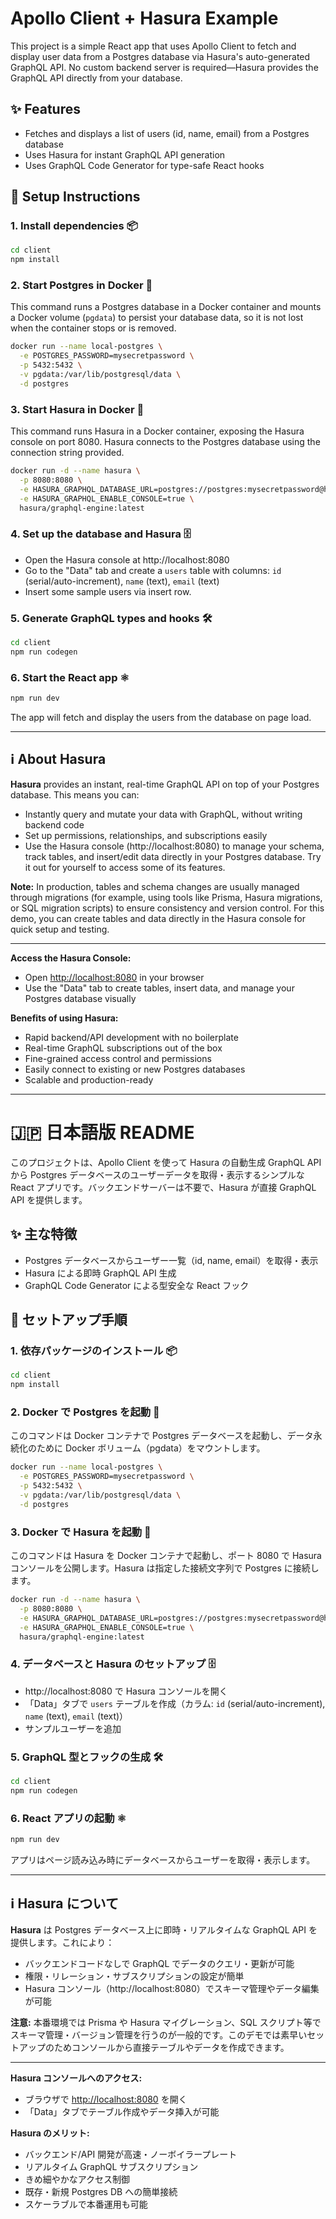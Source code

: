 
# Apollo Client + Hasura Example

This project is a simple React app that uses Apollo Client to fetch and display user data from a Postgres database via Hasura's auto-generated GraphQL API. No custom backend server is required—Hasura provides the GraphQL API directly from your database.

## ✨ Features
- Fetches and displays a list of users (id, name, email) from a Postgres database
- Uses Hasura for instant GraphQL API generation
- Uses GraphQL Code Generator for type-safe React hooks

## 🚀 Setup Instructions

### 1. Install dependencies 📦

```sh
cd client
npm install
```



### 2. Start Postgres in Docker 🐳
This command runs a Postgres database in a Docker container and mounts a Docker volume (`pgdata`) to persist your database data, so it is not lost when the container stops or is removed.

```sh
docker run --name local-postgres \
  -e POSTGRES_PASSWORD=mysecretpassword \
  -p 5432:5432 \
  -v pgdata:/var/lib/postgresql/data \
  -d postgres
```

### 3. Start Hasura in Docker 🐳
This command runs Hasura in a Docker container, exposing the Hasura console on port 8080. Hasura connects to the Postgres database using the connection string provided.

```sh
docker run -d --name hasura \
  -p 8080:8080 \
  -e HASURA_GRAPHQL_DATABASE_URL=postgres://postgres:mysecretpassword@host.docker.internal:5432/postgres \
  -e HASURA_GRAPHQL_ENABLE_CONSOLE=true \
  hasura/graphql-engine:latest
```


### 4. Set up the database and Hasura 🗄️
- Open the Hasura console at http://localhost:8080
- Go to the "Data" tab and create a `users` table with columns: `id` (serial/auto-increment), `name` (text), `email` (text)
- Insert some sample users via insert row.

### 5. Generate GraphQL types and hooks 🛠️
```sh
cd client
npm run codegen
```
### 6. Start the React app ⚛️
```sh
npm run dev
```

The app will fetch and display the users from the database on page load.

---

## ℹ️ About Hasura

**Hasura** provides an instant, real-time GraphQL API on top of your Postgres database. This means you can:
- Instantly query and mutate your data with GraphQL, without writing backend code
- Set up permissions, relationships, and subscriptions easily
- Use the Hasura console (http://localhost:8080) to manage your schema, track tables, and insert/edit data directly in your Postgres database. Try it out for yourself to access some of its features.

**Note:** In production, tables and schema changes are usually managed through migrations (for example, using tools like Prisma, Hasura migrations, or SQL migration scripts) to ensure consistency and version control. For this demo, you can create tables and data directly in the Hasura console for quick setup and testing.

---

**Access the Hasura Console:**
- Open [http://localhost:8080](http://localhost:8080) in your browser
- Use the "Data" tab to create tables, insert data, and manage your Postgres database visually

**Benefits of using Hasura:**
- Rapid backend/API development with no boilerplate
- Real-time GraphQL subscriptions out of the box
- Fine-grained access control and permissions
- Easily connect to existing or new Postgres databases
- Scalable and production-ready

---

# 🇯🇵 日本語版 README

このプロジェクトは、Apollo Client を使って Hasura の自動生成 GraphQL API から Postgres データベースのユーザーデータを取得・表示するシンプルな React アプリです。バックエンドサーバーは不要で、Hasura が直接 GraphQL API を提供します。

## ✨ 主な特徴
- Postgres データベースからユーザー一覧（id, name, email）を取得・表示
- Hasura による即時 GraphQL API 生成
- GraphQL Code Generator による型安全な React フック

## 🚀 セットアップ手順

### 1. 依存パッケージのインストール 📦
```sh
cd client
npm install
```

### 2. Docker で Postgres を起動 🐳
このコマンドは Docker コンテナで Postgres データベースを起動し、データ永続化のために Docker ボリューム（pgdata）をマウントします。
```sh
docker run --name local-postgres \
  -e POSTGRES_PASSWORD=mysecretpassword \
  -p 5432:5432 \
  -v pgdata:/var/lib/postgresql/data \
  -d postgres
```

### 3. Docker で Hasura を起動 🐳
このコマンドは Hasura を Docker コンテナで起動し、ポート 8080 で Hasura コンソールを公開します。Hasura は指定した接続文字列で Postgres に接続します。
```sh
docker run -d --name hasura \
  -p 8080:8080 \
  -e HASURA_GRAPHQL_DATABASE_URL=postgres://postgres:mysecretpassword@host.docker.internal:5432/postgres \
  -e HASURA_GRAPHQL_ENABLE_CONSOLE=true \
  hasura/graphql-engine:latest
```

### 4. データベースと Hasura のセットアップ 🗄️
- http://localhost:8080 で Hasura コンソールを開く
- 「Data」タブで `users` テーブルを作成（カラム: `id` (serial/auto-increment), `name` (text), `email` (text)）
- サンプルユーザーを追加

### 5. GraphQL 型とフックの生成 🛠️
```sh
cd client
npm run codegen
```

### 6. React アプリの起動 ⚛️
```sh
npm run dev
```

アプリはページ読み込み時にデータベースからユーザーを取得・表示します。

---

## ℹ️ Hasura について

**Hasura** は Postgres データベース上に即時・リアルタイムな GraphQL API を提供します。これにより：
- バックエンドコードなしで GraphQL でデータのクエリ・更新が可能
- 権限・リレーション・サブスクリプションの設定が簡単
- Hasura コンソール（http://localhost:8080）でスキーマ管理やデータ編集が可能

**注意:** 本番環境では Prisma や Hasura マイグレーション、SQL スクリプト等でスキーマ管理・バージョン管理を行うのが一般的です。このデモでは素早いセットアップのためコンソールから直接テーブルやデータを作成できます。

---

**Hasura コンソールへのアクセス:**
- ブラウザで [http://localhost:8080](http://localhost:8080) を開く
- 「Data」タブでテーブル作成やデータ挿入が可能

**Hasura のメリット:**
- バックエンド/API 開発が高速・ノーボイラープレート
- リアルタイム GraphQL サブスクリプション
- きめ細やかなアクセス制御
- 既存・新規 Postgres DB への簡単接続
- スケーラブルで本番運用も可能
